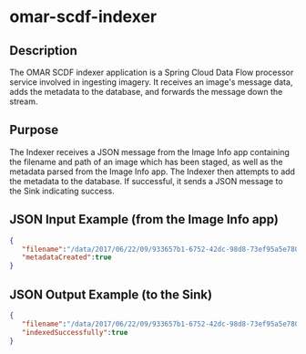 # omar-scdf-indexer

## Description
The OMAR SCDF indexer application is a Spring Cloud Data Flow processor service involved in ingesting imagery. It receives an image's message data, adds the metadata to the database, and forwards the message down the stream.

## Purpose
The Indexer receives a JSON message from the Image Info app containing the filename and path of an image which has been staged, as well as the metadata parsed from the Image Info app. The Indexer then attempts to add the metadata to the database. If successful, it sends a JSON message to the Sink indicating success.

## JSON Input Example (from the Image Info app)
```json
{
   "filename":"/data/2017/06/22/09/933657b1-6752-42dc-98d8-73ef95a5e780/12345/SCDFTestImages/tiff/14SEP12113301-M1BS-053951940020_01_P001.TIF",
   "metadataCreated":true
}
```

## JSON Output Example (to the Sink)
```json
{
   "filename":"/data/2017/06/22/09/933657b1-6752-42dc-98d8-73ef95a5e780/12345/SCDFTestImages/tiff/14SEP12113301-M1BS-053951940020_01_P001.TIF",
   "indexedSuccessfully":true
}
```
